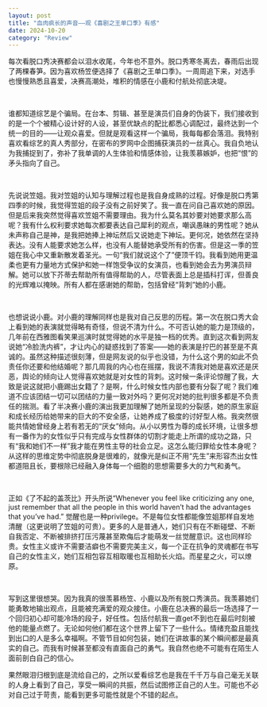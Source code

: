 ```yaml
---
layout: post
title: "血肉疯长的声音——观《喜剧之王单口季》有感"
date: 2024-10-20
category: "Review"
---
```


每次看脱口秀决赛都会以泪水收尾，今年也不意外。脱口秀寒冬离去，春雨后出现了两棵春笋。因为喜欢杨笠便选择了《喜剧之王单口季》。一周周追下来，对选手也慢慢熟悉且喜爱，决赛高潮处，堆积的情感在小鹿和付航处彻底决堤。

<!--more-->

&nbsp;&nbsp;

谁都知道综艺是个骗局。在台本、剪辑、甚至是演员们自身的伪装下，我们接收到的是一个个被精心设计好的人设，甚至优缺点的配比都悉心调配过，最终达到一个统一的目的——让观众喜爱。但就是观看这样一个骗局，我每每都会落泪。我特别喜欢看综艺的真人秀部分，在密布的罗网中企图捕获演员的一丝真心。我自负地认为我捕捉到了，弥补了我单调的人生体验和情感体验，让我羡慕嫉妒，也把“恨”的矛头指向了自己。

&nbsp;&nbsp;

先说说笠姐。我对笠姐的认知与理解过程也是我自身成熟的过程。好像是脱口秀第四季的时候，我觉得笠姐的段子没有之前好笑了。我一直在问自己喜欢她的原因。但是后来我突然觉得喜欢笠姐不需要理由。我为什么莫名其妙要对她要求那么高呢？我有什么权利要求她每次都要表达自己犀利的观点，嘲讽愚昧的男性呢？她从未声称自己是神，是我把她捧上神坛然后又说她走下神坛。更何况，她依然在坚持表达。没有人能要求她怎么样，也没有人能替她承受所有的伤害。但是这一季的笠姐在我心中又重新散发着圣光。一句“我们就说这个了”便顶千钧。我看到她用更温柔也更有力量地方式保护和她一样饱受争议的女演员，也看到她会去为男演员辩解。她可以放下芥蒂去帮助所有值得帮助的人，尽管表面上总是插科打诨，但善良的光辉难以掩映。所有人都在感谢她的帮助，包括曾经“背刺”她的小鹿。

&nbsp;&nbsp;

也想说说小鹿。对小鹿的理解同样也是我对自己反思的历程。第一次在脱口秀大会上看到她的表演就觉得略有奇怪，但说不清为什么。不可否认她的能力是顶级的，几年前在西雅图看笑果巡演时就觉得她的水平是独一档的优秀。直到这次看到网友说她“冷脸洗内裤”，才让内心的疑惑找到了答案——她的表演是拧巴的甚至是不真诚的。虽然这种描述很刻薄，但是网友说的似乎也没错，为什么这个男的如此不负责任你还要和他结婚呢？那几周我的内心也在摇摆，我说不清我对她是喜欢还是厌恶，舆论的倾向让人觉得喜欢她就是对女性的背刺。这时候一条评论惊醒了我，大致是说这就把小鹿踢出女籍了？是啊，什么时候女性内部也要有分裂了呢？我们难道不应该团结一切可以团结的力量一致对外吗？更何况对她的批判很多都是不负责任的揣测。看了半决赛小鹿的演出我更加理解了她所呈现的分裂感，她的原生家庭和成长经历给她带来的巨大的不安全感，让她养成了极度的讨好型人格。我突然很能共情她曾经身上若有若无的“厌女”倾向。从小以男性为尊的成长环境，让很多想有一番作为的女性似乎只有完成与女性群体的切割才能走上所谓的成功之路，只有“我和她们不一样”我才能在男性主导的社会立足。这怎么能归罪给女性本身呢？从这样的思维定势中彻底脱身是很难的，就像光是纠正不用“先生”来形容杰出女性都道阻且长，要根除已经融入身体每一个细胞的思想需要多大的力气和勇气。

&nbsp;&nbsp;

正如《了不起的盖茨比》开头所说“Whenever you feel like criticizing any one, just remember that all the people in this world haven’t had the advantages that you’ve had.” 觉醒也是一种privilege。不是每位女性都能像笠姐那样自发地清醒（这更说明了笠姐的可贵）。更多的人是普通人，她们只有在不断碰壁、不断自我否定、不断被排挤打压污蔑甚至欺侮后才能萌发一丝觉醒意识。这也同样珍贵。女性主义或许不需要洁癖也不需要完美主义，每一个正在抗争的灵魂都在书写自己的女性主义，她们互相包容互相取暖也互相助长火焰。而星星之火，可以燎原。

&nbsp;&nbsp;

写到这里很想哭。因为我真的很羡慕杨笠、小鹿以及所有脱口秀演员。我羡慕她们能勇敢地输出观点，且能被充满爱的观众接住。小鹿在总决赛的最后一场选择了一个回归初心却可能冷场的段子，好任性。包括付航我一直get不到也在最后时刻被他的能量点燃了。无论如何他们都在这个世界上留下了一些什么。情绪充盈且能找到出口的人是多么幸福啊。不管节目如何包装，她们在讲故事的某个瞬间都是最真实的自己。而我有时候甚至都没有直面自己的勇气。我自然也绝不可能有在陌生人面前剖白自己的信心。

果然眼泪归根到底是流给自己的，之所以爱看综艺也是我在千千万与自己毫无关联的人身上看到了自己，享受一瞬间的共振，然后试图修正自己的人生。可能也不必对自己过于苛责，能看到更多可能性就是个不错的起点。